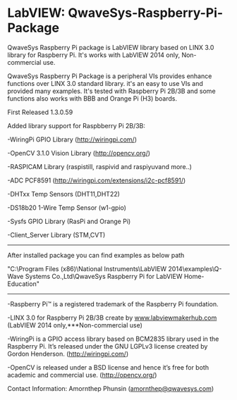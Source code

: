 # LabVIEW: QwaveSys-Raspberry-Pi-Package

QwaveSys Raspberry Pi package is LabVIEW library based on LINX 3.0 library for Raspberry Pi. It's works with LabVIEW 2014 only, Non-commercial use.

QwaveSys Raspberry Pi Package is a peripheral VIs provides enhance functions over LINX 3.0 standard library. it's an easy to use VIs and provided many examples. It's tested with Raspberry Pi 2B/3B and some functions also works with BBB and Orange Pi (H3) boards.

First Released 1.3.0.59

Added library support for Raspbberry Pi 2B/3B:

-WiringPi GPIO Library (http://wiringpi.com/)

-OpenCV 3.1.0 Vision Library (http://opencv.org/)

-RASPICAM Library (raspistill, raspivid and raspiyuvand more..)

-ADC PCF8591 (http://wiringpi.com/extensions/i2c-pcf8591/)

-DHTxx Temp Sensors (DHT11,DHT22)

-DS18b20 1-Wire Temp Sensor (w1-gpio)

-Sysfs GPIO Library (RasPi and Orange Pi)

-Client_Server Library (STM,CVT)

-----------------------------------------------------------------
After installed package you can find examples as below path

"C:\Program Files (x86)\National Instruments\LabVIEW 2014\examples\Q-Wave Systems Co.,Ltd\QwaveSys Raspberry Pi for LabVIEW Home-Education"

------------------------------------------------------------------
-Raspberry Pi™ is a registered trademark of the Raspberry Pi foundation.

-LINX 3.0 for Raspberry Pi 2B/3B create by www.labviewmakerhub.com (LabVIEW 2014 only,***Non-commercial use)

-WiringPi is a GPIO access library based on BCM2835 library used in the Raspberry Pi. It’s released under the GNU LGPLv3 license created by Gordon Henderson. (http://wiringpi.com/)

-OpenCV is released under a BSD license and hence it’s free for both academic and commercial use. (http://opencv.org/)

Contact Information: 
Amornthep Phunsin (amornthep@qwavesys.com)
